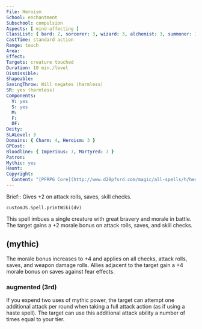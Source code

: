 ```yaml
---
File: Heroism
School: enchantment
Subschool: compulsion
Aspects: [ mind-affecting ]
ClassList: { bard: 2, sorcerer: 3, wizard: 3, alchemist: 3, summoner: 3, unchained summoner: 3, witch: 3, inquisitor: 3, bloodrager: 3, psychic: 3, spiritualist: 3, medium: 2 }
CastTime: standard action
Range: touch
Area: 
Effect: 
Targets: creature touched
Duration: 10 min./level
Dismissible: 
Shapeable: 
SavingThrow: Will negates (harmless)
SR: yes (harmless)
Components:
  V: yes
  S: yes
  M: 
  F: 
  DF: 
Deity: 
SLALevel: 3
Domains: { Charm: 4, Heroism: 3 }
GPCost: 
Bloodline: { Imperious: 7, Martyred: 7 }
Patron: 
Mythic: yes
Haunt: 
Copyright:
  Content: "[PFRPG Core](http://www.d20pfsrd.com/magic/all-spells/h/heroism)"
---
```

Brief:: Gives +2 on attack rolls, saves, skill checks.

```dataviewjs
customJS.Spell.printWiki(dv)
```

This spell imbues a single creature with great bravery and morale in battle. The target gains a +2 morale bonus on attack rolls, saves, and skill checks.


## (mythic)

The morale bonus increases to +4 and applies on all checks, attack rolls, saves, and weapon damage rolls. Allies adjacent to the target gain a +4 morale bonus on saves against fear effects.


### augmented (3rd)

If you expend two uses of mythic power, the target can attempt one additional attack per round when taking a full attack action (as if using a haste spell). The target can use this additional attack ability a number of times equal to your tier.

